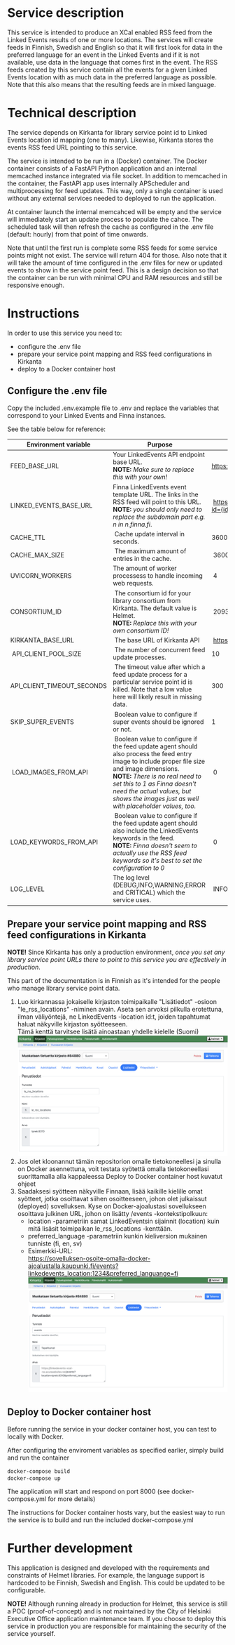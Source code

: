 # Service description

This service is intended to produce an XCal enabled RSS feed from the Linked Events results of one or more locations. The services will create feeds in Finnish, Swedish and English so that it will first look for data in the preferred language for an event in the Linked Events and if it is not available, use data in the language that comes first in the event.
The RSS feeds created by this service contain all the events for a given Linked Events location with as much data in the preferred language as possible. Note that this also means that the resulting feeds are in mixed language.

# Technical description

The service depends on Kirkanta for library service point id to Linked Events location id mapping (one to many). Likewise, Kirkanta stores the events RSS feed URL pointing to this service.

The service is intended to be run in a (Docker) container. The Docker container consists of a FastAPI Python application and an internal memcached instance integrated via file socket. In addition to memcached in the container, the FastAPI app uses internally APScheduler and multiprocessing for feed updates. This way, only a single container is used without any external services needed to deployed to run the application.

At container launch the internal memcahced will be empty and the service will immediately start an update process to populate the cahce. The scheduled task will then refresh the cache as configured in the .env file (default: hourly) from that point of time onwards.

Note that until the first run is complete some RSS feeds for some service points might not exist. The service will return 404 for those. Also note that it will take the amount of time configured in the .env files for new or updated events to show in the service point feed. This is a design decision so that the container can be run with minimal CPU and RAM resources and still be responsive enough.

# Instructions

In order to use this service you need to:
- configure the .env file
- prepare your service point mapping and RSS feed configurations in Kirkanta
- deploy to a Docker container host

## Configure the .env file 

Copy the included .env.example file to .env and replace the variables that correspond to your Linked Events and Finna instances.

See the table below for reference:

| Environment variable | Purpose | Example value |
| - | - | - |
| FEED_BASE_URL | Your LinkedEvents API endpoint base URL. <br/> **NOTE:** *Make sure to replace this with your own!* | https://api.hel.fi/linkedevents/v1 |
| LINKED_EVENTS_BASE_URL | Finna LinkedEvents event template URL. The links in the RSS feed will point to this URL. <br/>  **NOTE:** *you should only need to replace the subdomain part e.g. n in n.finna.fi*.  | https://helmet.finna.fi/FeedContent/LinkedEvents?id={id} |
| CACHE_TTL | Cache update interval in seconds. | 3600 |
| CACHE_MAX_SIZE | The maximum amount of entries in the cache. | 3600 |
| UVICORN_WORKERS | The amount of worker processess to handle incoming web requests. | 4 |
| CONSORTIUM_ID | The consortium id for your library consortium from Kirkanta. The default value is Helmet. <br/> **NOTE:** *Replace this with your own consortium ID!* | 2093 |
| KIRKANTA_BASE_URL | The base URL of Kirkanta API | https://api.kirjastot.fi/v4 |
| API_CLIENT_POOL_SIZE | The number of concurrent feed update processes. | 10 |
| API_CLIENT_TIMEOUT_SECONDS | The timeout value after which a feed update process for a particular service point id is killed. Note that a low value here will likely result in missing data. | 300 |
| SKIP_SUPER_EVENTS | Boolean value to configure if super events should be ignored or not. | 1 | 
| LOAD_IMAGES_FROM_API | Boolean value to configure if the feed update agent should also process the feed entry image to include proper file size and image dimensions. <br/> **NOTE:** *There is no real need to set this to 1 as Finna doesn't need the actual values, but shows the images just as well with placeholder values, too.* | 0 |
| LOAD_KEYWORDS_FROM_API | Boolean value to configure if the feed update agent should also include the LinkedEvents keywords in the feed. <br/> **NOTE:** *Finna doesn't seem to actually use the RSS feed keywords so it's best to set the configuration to 0* | 0 |
| LOG_LEVEL | The log level (DEBUG,INFO,WARNING,ERROR and CRITICAL) which the service uses. | INFO |

## Prepare your service point mapping and RSS feed configurations in Kirkanta

**NOTE!** Since Kirkanta has only a production environment, *once you set any library service point URLs there to point to this service you are effectively in production*. 

This part of the documentation is in Finnish as it's intended for the people who manage library service point data.

1. Luo kirkannassa jokaiselle kirjaston toimipaikalle "Lisätiedot" -osioon "le_rss_locations" -niminen avain. Aseta sen arvoksi pilkulla erotettuna, ilman väliyöntejä, ne LinkedEvents -location id:t, joiden tapahtumat haluat näkyville kirjaston syötteeseen. <br/>Tämä kenttä tarvitsee lisätä ainoastaan yhdelle kielelle (Suomi) ![LinkedEvents locations -kentän lisääminen Kirkantaan](doc_images/add_le_rss_locations.png)
2. Jos olet kloonannut tämän repositorion omalle tietokoneellesi ja sinulla on Docker asennettuna, voit testata syötettä omalla tietokoneellasi suorittamalla alla kappaleessa Deploy to Docker container host kuvatut ohjeet
3. Saadaksesi syötteen näkyville Finnaan, lisää kaikille kielille omat syötteet, jotka osoittavat siihen osoitteeseen, johon olet julkaissut (deployed) sovelluksen. Kyse on Docker-ajoalustasi sovellukseen osoittava julkinen URL, johon on lisätty /events -kontekstipolkuun:
    * location -parametriin samat LinkedEventsin sijainnit (location) kuin mitä lisäsit toimipaikan le_rss_locations -kenttään.
    * preferred_language -parametriin kunkin kieliversion mukainen tunniste (fi, en, sv)
    * Esimerkki-URL: <br/> https://sovelluksen-osoite-omalla-docker-ajoalustalla.kaupunki.fi/events?linkedevents_location:1234&preferred_languange=fi ![Toimipaikan tapahtumasyötteen lisääminen Kirkantaan](doc_images/add_tapahtumat.png)




## Deploy to Docker container host

Before running the service in your docker container host, you can test to locally with Docker.

After configuring the enviroment variables as specified earlier, simply build and run the container

```
docker-compose build
docker-compose up
```

The application will start and respond on port 8000 (see docker-compose.yml for more details)

The instructions for Docker container hosts vary, but the easiest way to run the service is to build and run the included docker-compose.yml 

# Further development

This application is designed and developed with the requirements and constraints of Helmet libraries. For example, the language support is hardcoded to be Finnish, Swedish and English. This could be updated to be configurable.

**NOTE!** Although running already in production for Helmet, this service is still a POC (proof-of-concept) and is not maintained by the City of Helsinki Executive Office application maintenance team. If you choose to deploy this service in production you are responsible for maintaining the security of the service yourself.